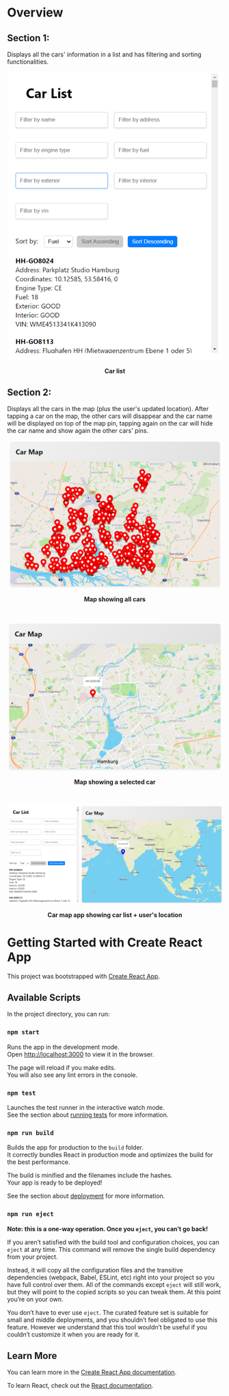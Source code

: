 # Overview

## Section 1:

Displays all the cars' information in a list and has filtering and sorting functionalities.

![Car List preview](./src/assets/car-list.png)

<p align="center">
  <b>Car list</b>
</p>

## Section 2:

Displays all the cars in the map (plus the user's updated location). After tapping a car on the map, the other cars will disappear and the car name will be displayed on top of the map pin, tapping again on the car will hide the car name and show again the other cars' pins.

![Car map preview (showing all car markers)](./src/assets/all-cars.png)

<p align="center">
  <b>Map showing all cars</b>
</p>

<br />

![Car map preview (showing a selected car)](./src/assets/selected-car.png)

<p align="center">
  <b>Map showing a selected car</b>
</p>

<br />

![Whole page preview (car list + car map(showing user's location))](./src/assets/car-map-app.png)

<p align="center">
  <b>Car map app showing car list + user's location</b>
</p>

# Getting Started with Create React App

This project was bootstrapped with [Create React App](https://github.com/facebook/create-react-app).

## Available Scripts

In the project directory, you can run:

### `npm start`

Runs the app in the development mode.\
Open [http://localhost:3000](http://localhost:3000) to view it in the browser.

The page will reload if you make edits.\
You will also see any lint errors in the console.

### `npm test`

Launches the test runner in the interactive watch mode.\
See the section about [running tests](https://facebook.github.io/create-react-app/docs/running-tests) for more information.

### `npm run build`

Builds the app for production to the `build` folder.\
It correctly bundles React in production mode and optimizes the build for the best performance.

The build is minified and the filenames include the hashes.\
Your app is ready to be deployed!

See the section about [deployment](https://facebook.github.io/create-react-app/docs/deployment) for more information.

### `npm run eject`

**Note: this is a one-way operation. Once you `eject`, you can’t go back!**

If you aren’t satisfied with the build tool and configuration choices, you can `eject` at any time. This command will remove the single build dependency from your project.

Instead, it will copy all the configuration files and the transitive dependencies (webpack, Babel, ESLint, etc) right into your project so you have full control over them. All of the commands except `eject` will still work, but they will point to the copied scripts so you can tweak them. At this point you’re on your own.

You don’t have to ever use `eject`. The curated feature set is suitable for small and middle deployments, and you shouldn’t feel obligated to use this feature. However we understand that this tool wouldn’t be useful if you couldn’t customize it when you are ready for it.

## Learn More

You can learn more in the [Create React App documentation](https://facebook.github.io/create-react-app/docs/getting-started).

To learn React, check out the [React documentation](https://reactjs.org/).
